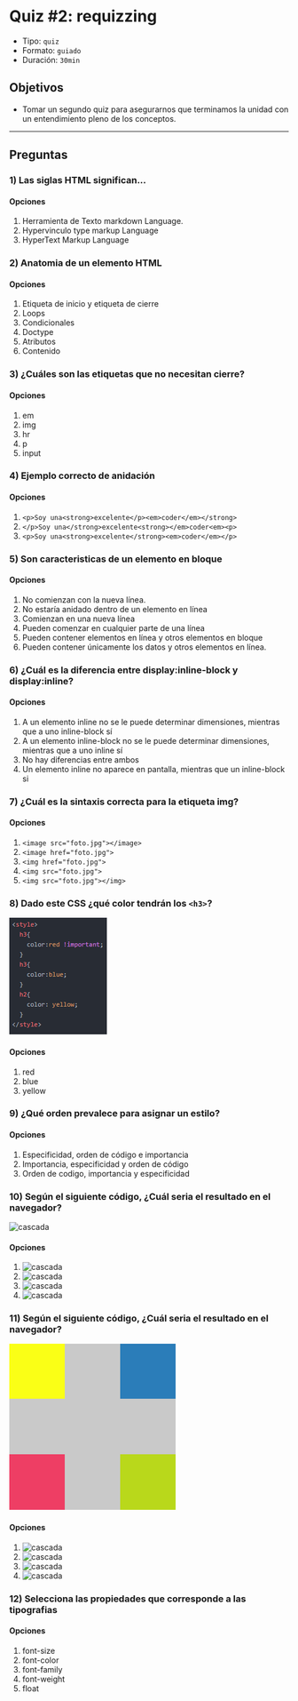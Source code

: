 # Quiz #2: requizzing

- Tipo: `quiz`
- Formato: `guiado`
- Duración: `30min`

## Objetivos

- Tomar un segundo quiz para asegurarnos que terminamos la unidad con un
entendimiento pleno de los conceptos.

***

## Preguntas

### 1) Las siglas HTML significan...

#### Opciones
1. Herramienta de Texto markdown Language.
2. Hypervinculo type markup Language
3. HyperText Markup Language

<solution style="display:none;">3</solution>

### 2) Anatomia de un elemento HTML

#### Opciones
1. Etiqueta de inicio y etiqueta de cierre
2. Loops
3. Condicionales
4. Doctype
5. Atributos
6. Contenido

<solution style="display:none;">1,5,6</solution>

### 3) ¿Cuáles son las etiquetas que no necesitan cierre?

#### Opciones
1. em
2. img
3. hr
4. p
5. input

<solution style="display:none;">1,2,5</solution>

### 4) Ejemplo correcto de anidación

#### Opciones
1. `<p>Soy una<strong>excelente</p><em>coder</em></strong>`
2. `</p>Soy una</strong>excelente<strong></em>coder<em><p>`
3. `<p>Soy una<strong>excelente</strong><em>coder</em></p>`

<solution style="display:none;">3</solution>

### 5) Son caracteristicas de un elemento en bloque

#### Opciones
1. No comienzan con la nueva línea.
2. No estaría anidado dentro de un elemento en línea
3. Comienzan en una nueva línea
4. Pueden comenzar en cualquier parte de una línea
5. Pueden contener elementos en línea y otros elementos en bloque
6. Pueden contener únicamente los datos y otros elementos en línea.

<solution style="display:none;">2,3,5</solution>

### 6) ¿Cuál es la diferencia entre display:inline-block y display:inline?

#### Opciones
1. A un elemento inline no se le puede determinar dimensiones, mientras que a uno inline-block sí
2. A un elemento inline-block no se le puede determinar dimensiones, mientras que a uno inline sí
3. No hay diferencias entre ambos
4. Un elemento inline no aparece en pantalla, mientras que un inline-block si

<solution style="display:none;">1</solution>

### 7) ¿Cuál es la sintaxis correcta para la etiqueta img?

#### Opciones
1. `<image src="foto.jpg"></image>`
2. `<image href="foto.jpg">`
3. `<img href="foto.jpg">`
4. `<img src="foto.jpg">`
5. `<img src="foto.jpg"></img>`

<solution style="display:none;">4</solution>

### 8) Dado este CSS ¿qué color tendrán los `<h3>`?
![style h3](styleh3.png)

#### Opciones
1. red
2. blue
3. yellow

<solution style="display:none;"></solution>

### 9) ¿Qué orden prevalece para asignar un estilo?

#### Opciones
1. Especificidad, orden de código e importancia
2. Importancia, especificidad y orden de código
3. Orden de codigo, importancia y especificidad

<solution style="display:none">2</solution>

### 10) Según el siguiente código, ¿Cuál seria el resultado en el navegador?
![cascada](especificidad.png)

#### Opciones
1. ![cascada](esp-option1.png)
2. ![cascada](esp-option2.png)
3. ![cascada](esp-option3.png)
4. ![cascada](esp-option4.png)

<solution style="display:none">1</solution>

### 11) Según el siguiente código, ¿Cuál seria el resultado en el navegador?
![cascada](positioning.png)

#### Opciones
1. ![cascada](post-option1.png)
2. ![cascada](post-option2.png)
3. ![cascada](post-option3.png)
4. ![cascada](post-option4.png)

<solution style="display:none">3</solution>

### 12) Selecciona las propiedades que corresponde a las tipografias

#### Opciones
1. font-size
2. font-color
3. font-family
4. font-weight
5. float

<solution style="display:none">1,3,4</solution>

